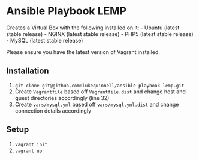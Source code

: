 Ansible Playbook LEMP
=====================

Creates a Virtual Box with the following installed on it:
    - Ubuntu (latest stable release)
    - NGINX (latest stable release)
    - PHP5 (latest stable release)
    - MySQL (latest stable release)

Please ensure you have the latest version of Vagrant installed.

Installation
------------

1. `git clone git@github.com:lukequinnell/ansible-playbook-lemp.git`
2. Create `Vagrantfile` based off `Vagrantfile.dist` and change host and guest directories accordingly (line 32)
3. Create `vars/mysql.yml` based off `vars/mysql.yml.dist` and change connection details accordingly

Setup
-----

1. `vagrant init`
2. `vagrant up`
